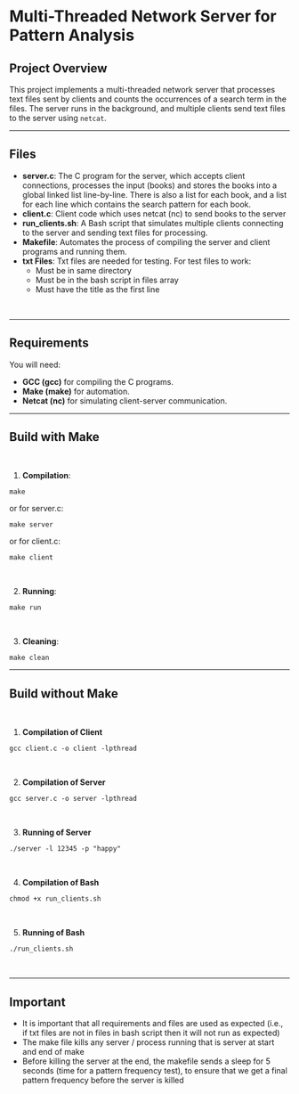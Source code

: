# Multi-Threaded Network Server for Pattern Analysis


## Project Overview
This project implements a multi-threaded network server that processes text files sent by clients and counts the occurrences of a search term in the files. The server runs in the background, and multiple clients send text files to the server using `netcat`.
<br>

---

## Files
- **server.c**: The C program for the server, which accepts client connections, processes the input (books) and stores the books into a global linked list line-by-line. There is also a list for each book, and a list for each line which contains the search pattern for each book.
- **client.c**: Client code which uses netcat (nc) to send books to the server
- **run_clients.sh**: A Bash script that simulates multiple clients connecting to the server and sending text files for processing.
- **Makefile**: Automates the process of compiling the server and client programs and running them.
- **txt Files**: Txt files are needed for testing. For test files to work:
  - Must be in same directory
  - Must be in the bash script in files array
  - Must have the title as the first line
<br>

---

## Requirements
You will need:
- **GCC (gcc)** for compiling the C programs.
- **Make (make)** for automation.
- **Netcat (nc)** for simulating client-server communication.


---

## Build with Make

<br>

1. **Compilation**:

``` 
make
``` 

or for server.c:

``` 
make server
``` 

or for client.c: 

``` 
make client
``` 

<br>

2. **Running**:

``` 
make run
``` 

<br>

3. **Cleaning**:

``` 
make clean
```


---

## Build without Make

<br> 

1. **Compilation of Client**

```
gcc client.c -o client -lpthread   
```
<br>

2. **Compilation of Server**

```
gcc server.c -o server -lpthread   
```
<br>

3. **Running of Server**

```
./server -l 12345 -p "happy"
```
<br>

4. **Compilation of Bash**

```
chmod +x run_clients.sh
```
<br>

5. **Running of Bash**

```
./run_clients.sh
```


<br>

---


## Important

- It is important that all requirements and files are used as expected (i.e., if txt files are not in files in bash script then it will not run as expected)
- The make file kills any server / process running that is server at start and end of make
- Before killing the server at the end, the makefile sends a sleep for 5 seconds (time for a pattern frequency test), to ensure that we get a final pattern frequency before the server is killed






